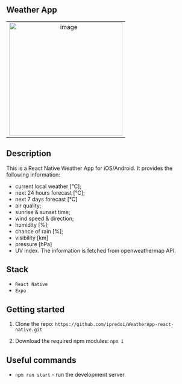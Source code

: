## Weather App

<table>
  <tr>
    <td align="center"><img src="" width="300px;" alt=" image"/></td>
  </tr>
</table>







## Description


This is a React Native Weather App for iOS/Android. It provides the following information:
- current local weather [°C];
- next 24 hours forecast [°C]; 
- next 7 days forecast [°C]
- air quality;
- sunrise & sunset time;
- wind speed & direction; 
- humidity [%];
- chance of rain [%];
- visibility [km]
- pressure [hPa]
- UV index. 
The information is fetched from openweathermap API. 


## Stack

- `React Native`
- `Expo`


## Getting started

1. Clone the repo: `https://github.com/ipredoi/WeatherApp-react-native.git`

2. Download the required npm modules: `npm i`


## Useful commands

- `npm run start` - run the development server.



